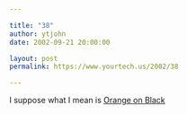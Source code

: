 ```yaml
---

title: "38"
author: ytjohn
date: 2002-09-21 20:00:00

layout: post
permalink: https://www.yourtech.us/2002/38

---
```

I suppose what I mean is <u><a href="http://www.sqbnet.net/?sqb_text=%23FF9900&amp;sqb_bgcolor=%23333333&amp;sqb_link=%23FF9900&amp;sqb_vlink=%23FF9900&amp;sqb_alink=%230066CC&amp;sqb_img=/includes/sqbnet.jpg">Orange on Black</a></u>
